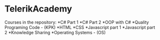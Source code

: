 TelerikAcademy
==============
Courses in the repository:
*C# Part 1 
*C# Part 2
*OOP with C#
*Quality Programing Code - (KPK)
*HTML 
*CSS
*Javascript part 1
*Javascript part 2
*Knowledge Sharing
*Operating Systems - (OS)
